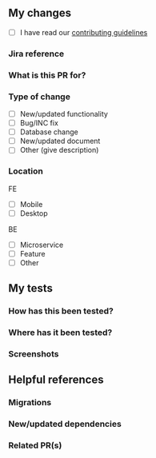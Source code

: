 <!-- Ensure your Jira number is quoted in the title of this request
    Erase any parts of this template not applicable to your PR -->
  
## My changes
- [ ] I have read our [contributing guidelines](https://rewardinsight.atlassian.net/wiki/spaces/SD/pages/2453602335/Contributing+guidelines)

### Jira reference
<!-- Ticket or incident number, including link -->


### What is this PR for?
<!-- Give a brief description of your changes
  *What did the code do before?*
 *What does it do now?* -->


### Type of change
- [ ] New/updated functionality
- [ ] Bug/INC fix
- [ ] Database change
- [ ] New/updated document
- [ ] Other (give description)

### Location
FE
- [ ] Mobile
- [ ] Desktop

BE
- [ ] Microservice
- [ ] Feature
- [ ] Other

## My tests
### How has this been tested?

<!-- Describe the tests you ran to verify the changes
List the scenarios you covered
Where has it been tested?
Provide any relevant instructions for reproduction, if appropriate -->


### Where has it been tested?
<!-- List any browsers, if appropriate -->

### Screenshots
<!-- Anything that would help your reviewer(s) understand your changes --> 


## Helpful references

### Migrations
<!-- List any new migrations --> 

### New/updated dependencies
<!-- Anything of note -->

### Related PR(s)
<!-- Tag anything relevant for ease of reference -->
